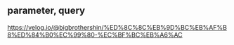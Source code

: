## parameter, query

https://velog.io/@bigbrothershin/%ED%8C%8C%EB%9D%BC%EB%AF%B8%ED%84%B0%EC%99%80-%EC%BF%BC%EB%A6%AC